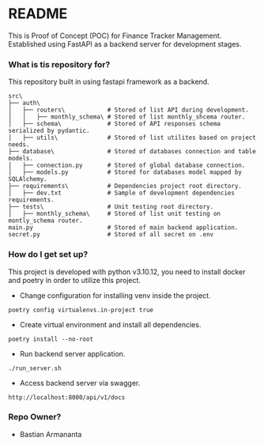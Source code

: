 # README #
This is Proof of Concept (POC) for Finance Tracker Management. Established using FastAPI as a backend server for development stages.

###  What is tis repository for? ###
This repository built in using fastapi framework as a backend.

```
src\
├── auth\
│   ├── routers\            # Stored of list API during development.
│   │   ├── monthly_schema\ # Stored of list monthly_shcema router.
│   ├── schema\             # Stored of API responses schema serialized by pydantic.
│   ├── utils\              # Stored of list utilites based on project needs.
├── database\               # Stored of databases connection and table models.
│   ├── connection.py       # Stored of global database connection.
│   ├── models.py           # Stored for databases model mapped by SQLAlchemy.    
├── requirements\           # Dependencies project root directory.
│   ├── dev.txt             # Sample of development dependencies requirements.
├── tests\                  # Unit testing root directory.
│   ├── monthly_schema\     # Stored of list unit testing on montly_schema router.
main.py                     # Stored of main backend application.
secret.py                   # Stored of all secret on .env
```
### How do I get set up? ###
This project is developed with python v3.10.12, you need to install docker and poetry in order to utilize this project.

* Change configuration for installing venv inside the project.
```
poetry config virtualenvs.in-project true
```

* Create virtual environment and install all dependencies.
```
poetry install --no-root
```

* Run backend server application.
```
./run_server.sh
```

* Access backend server via swagger.
```
http://localhost:8000/api/v1/docs
```

### Repo Owner? ###
* Bastian Armananta
